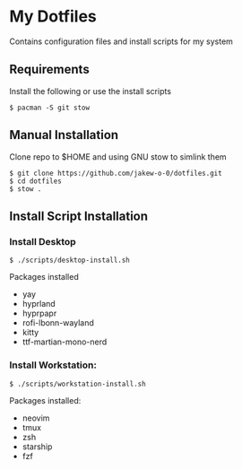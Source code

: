 # My Dotfiles
Contains configuration files and install scripts for my system



## Requirements
Install the following or use the install scripts
```
$ pacman -S git stow
```



## Manual Installation
Clone repo to $HOME and using GNU stow to simlink them
```shell
$ git clone https://github.com/jakew-o-0/dotfiles.git
$ cd dotfiles
$ stow .
```


## Install Script Installation
### Install Desktop
```
$ ./scripts/desktop-install.sh
```
Packages installed
- yay
- hyprland
- hyprpapr
- rofi-lbonn-wayland
- kitty
- ttf-martian-mono-nerd


### Install Workstation:
```
$ ./scripts/workstation-install.sh
```
Packages installed:
- neovim
- tmux 
- zsh
- starship
- fzf
